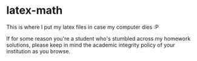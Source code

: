 # latex-math
This is where I put my latex files in case my computer dies :P

If for some reason you're a student who's stumbled across my homework solutions, please keep in mind the academic integrity policy of your institution as you browse.
